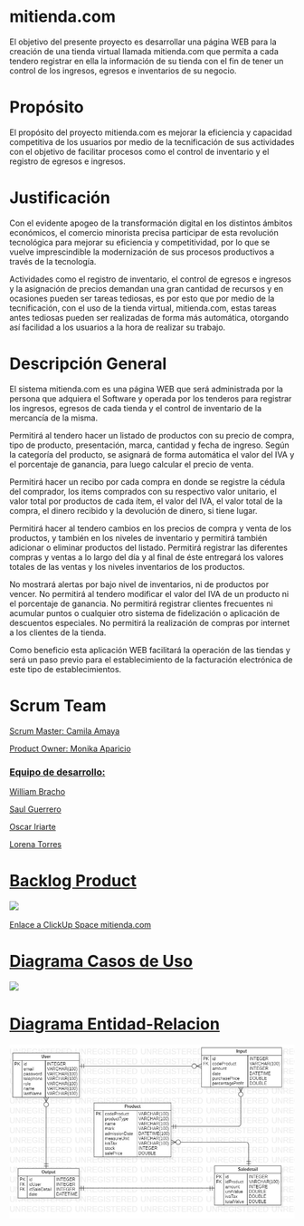 
# mitienda.com
El objetivo del presente proyecto es desarrollar una página WEB para la creación de una tienda virtual llamada mitienda.com que permita a cada tendero registrar en ella la información de su tienda con el fin de tener un control de los ingresos, egresos e inventarios de su negocio.

# Propósito
El propósito del proyecto mitienda.com es mejorar la eficiencia y capacidad competitiva de los usuarios por medio de la tecnificación de sus actividades con el objetivo de facilitar procesos como el control de inventario y el registro de egresos e ingresos.

# Justificación
<p>Con el evidente apogeo de la transformación digital en los distintos ámbitos económicos, el comercio minorista precisa participar de esta revolución tecnológica para mejorar su eficiencia y competitividad, por lo que se vuelve imprescindible la modernización de sus procesos productivos a través de la tecnología.

Actividades como el registro de inventario, el control de egresos e ingresos y la asignación de precios demandan una gran cantidad de recursos y en ocasiones pueden ser tareas tediosas, es por esto que por medio de la tecnificación, con el uso de la tienda virtual, mitienda.com, estas tareas antes tediosas pueden ser realizadas de forma más automática, otorgando así facilidad a los usuarios a la hora de realizar su trabajo.</p>

# Descripción General
El sistema mitienda.com es una página WEB que será administrada por la persona que adquiera el Software y operada por los tenderos para registrar los ingresos, egresos de cada tienda y el control de inventario de la mercancía de la misma.

Permitirá al tendero hacer un listado de productos con su precio de compra, tipo de producto,  presentación, marca, cantidad y fecha de ingreso. Según la categoría del producto, se asignará de forma automática el valor del IVA y el porcentaje de ganancia, para luego calcular el precio de venta. 

Permitirá hacer un recibo por cada compra en donde se registre la cédula del comprador, los items comprados con su respectivo valor unitario, el valor total por productos de cada ítem, el valor del IVA, el valor total de la compra, el dinero recibido y la devolución de dinero, si tiene lugar.  

Permitirá hacer al tendero cambios en los precios de compra y venta de los productos, y también en los niveles de inventario y permitirá también adicionar o eliminar productos del listado. Permitirá registrar las diferentes compras y ventas a lo largo del día y al final de éste entregará los valores totales de las ventas y los niveles inventarios de los productos. 

No mostrará alertas por bajo nivel de inventarios, ni de productos por vencer. No permitirá al tendero modificar el valor del IVA de un producto ni el porcentaje de ganancia. No permitirá registrar clientes frecuentes ni acumular puntos o cualquier otro sistema de fidelización o aplicación de descuentos especiales. No permitirá la realización de compras por internet a los clientes de la tienda.

Como beneficio esta aplicación WEB facilitará la operación de las tiendas y será un paso previo para el establecimiento de la facturación electrónica de este tipo de establecimientos.


# Scrum Team
<p><a href="https://github.com/CmilAmaya8">Scrum Master: Camila Amaya</p>
<p><a href="https://github.com/MonikaAparicio">Product Owner: Monika Aparicio</p>
  
<h3>Equipo de desarrollo:</h3>
<p><a href="https://github.com/wbracho09">William Bracho</p>
<p><a href="https://github.com/Saul-Guerrero">Saul Guerrero</p>
<p><a href="https://github.com/Osksantos2406">Oscar Iriarte</p>
<p><a href="https://github.com/HLorenTo8">Lorena Torres</p>
<h1> Backlog Product</h1>
<img src="https://user-images.githubusercontent.com/90462863/134533590-187d5691-5c74-498a-9e57-25260cbd216f.png">
<p><a href="https://sharing.clickup.com/l/h/6-25109522-1/aea0eaa0fa0e738"> Enlace a ClickUp Space mitienda.com</p>
  
<h1> Diagrama Casos de Uso</h1>
<img src="https://user-images.githubusercontent.com/90462863/134532117-268ad238-8c87-40c1-bd33-dcf9f36528b2.png">

<h1> Diagrama Entidad-Relacion</h1>
<img src="Diagramas/relationEntity.jpg">
